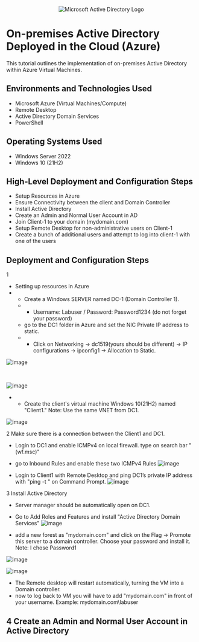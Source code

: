 <p align="center">
<img src="https://i.imgur.com/pU5A58S.png" alt="Microsoft Active Directory Logo"/>
</p>

<h1>On-premises Active Directory Deployed in the Cloud (Azure)</h1>
This tutorial outlines the implementation of on-premises Active Directory within Azure Virtual Machines.<br />


<h2>Environments and Technologies Used</h2>

- Microsoft Azure (Virtual Machines/Compute)
- Remote Desktop
- Active Directory Domain Services
- PowerShell

<h2>Operating Systems Used </h2>

- Windows Server 2022
- Windows 10 (21H2)

<h2>High-Level Deployment and Configuration Steps</h2>

- Setup Resources in Azure
- Ensure Connectivity between the client and Domain Controller
- Install Active Directory
- Create an Admin and Normal User Account in AD
- Join Client-1 to your domain (mydomain.com)
- Setup Remote Desktop for non-administrative users on Client-1
- Create a bunch of additional users and attempt to log into client-1 with one of the users

<h2>Deployment and Configuration Steps</h2>
1 

- Setting up resources in Azure
- - Create a Windows SERVER named DC-1 (Domain Controller 1).
  - - Username: Labuser / Password: Password1234 (do not forget your password)
  - go to the DC1 folder in Azure and set the NIC Private IP address to static.
  - - Click on Networking -> dc1519(yours should be different) -> IP configurations -> ipconfig1 -> Allocation to Static.

![image](https://github.com/cardosoguisilva/configure-ad/assets/157248613/100dd97c-1c6b-413d-8a9b-69e7a4f864a3)

<br>

![image](https://github.com/cardosoguisilva/configure-ad/assets/157248613/203f08e1-601b-46bc-810d-176856ca1199)

- - Create the client's virtual machine Windows 10(21H2) named "Client1." Note: Use the same VNET from DC1.
    
![image](https://github.com/cardosoguisilva/configure-ad/assets/157248613/55bfd7db-e233-4e4c-941e-418248adda56)

2 Make sure there is a connection between the Client1 and DC1.
- Login to DC1 and enable ICMPv4 on local firewall. type on search bar "(wf.msc)"
- go to Inbound Rules and enable these two ICMPv4 Rules
![image](https://github.com/cardosoguisilva/configure-ad/assets/157248613/dfc0e328-b11d-408d-a8ba-5cccea8aa737)

- Login to Client1 with Remote Desktop and ping DC1’s private IP address with "ping -t <private IP address>" on Command Prompt.
![image](https://github.com/cardosoguisilva/configure-ad/assets/157248613/ecde4a1a-62fc-4b3d-b9f6-2a3e89343aeb)

3 Install Active Directory
- Server manager should be automatically open on DC1.
- Go to Add Roles and Features and install "Active Directory Domain Services" 
![image](https://github.com/cardosoguisilva/configure-ad/assets/157248613/90027fae-a6ff-4877-ae7a-9cd45acd5178)

- add a new forest as "mydomain.com" and click on the Flag -> Promote this server to a domain controller. Choose your password and install it. Note: I chose Password1

![image](https://github.com/cardosoguisilva/configure-ad/assets/157248613/914461a7-b857-4604-96b3-78b4195b4566)


![image](https://github.com/cardosoguisilva/configure-ad/assets/157248613/e1f64aab-afa2-4e12-8491-13290209d8d0)

- The Remote desktop will restart automatically, turning the VM into a Domain controller.
- now to log back to VM you will have to add "mydomain.com" in front of your username. Example: mydomain.com\labuser

4 Create an Admin and Normal User Account in Active Directory
- 
